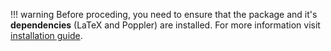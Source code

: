 !!! warning
    Before proceding, you need to ensure that the package and it's **dependencies** (LaTeX and Poppler) are installed. For more information visit [installation guide](/installation).